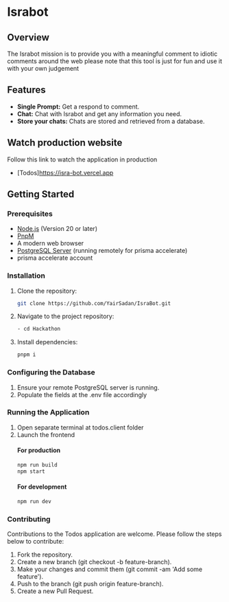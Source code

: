 # Israbot

## Overview

The Israbot mission is to provide you with a meaningful comment to idiotic comments around the web please note that this tool is just for fun and use it with your own judgement

## Features

- **Single Prompt:** Get a respond to comment.
- **Chat:** Chat with Israbot and get any information you need.
- **Store your chats:** Chats are stored and retrieved from a database.

## Watch production website

Follow this link to watch the application in production

- [Todos]https://isra-bot.vercel.app
## Getting Started

### Prerequisites

- [Node.js](https://nodejs.org/en/) (Version 20 or later)
- [PnpM](https://pnpm.io/) 
- A modern web browser
- [PostgreSQL Server](https://www.postgresql.org/download/) (running remotely for prisma accelerate)
- prisma accelerate account

### Installation

1. Clone the repository:

   ```bash
   git clone https://github.com/YairSadan/IsraBot.git

   ```

2. Navigate to the project repository:

   ```bash
   - cd Hackathon

   ```

3. Install dependencies:

   ```bash
   pnpm i

   ```

### Configuring the Database

1. Ensure your remote PostgreSQL server is running.
2. Populate the fields at the .env file accordingly

### Running the Application

1. Open separate terminal at todos.client folder
2. Launch the frontend
   #### For production
   ```bash
   npm run build
   npm start
   ```
   #### For development
   ```bash
   npm run dev
   ```


### Contributing

Contributions to the Todos application are welcome. Please follow the steps below to contribute:

1. Fork the repository.
2. Create a new branch (git checkout -b feature-branch).
3. Make your changes and commit them (git commit -am 'Add some feature').
4. Push to the branch (git push origin feature-branch).
5. Create a new Pull Request.
